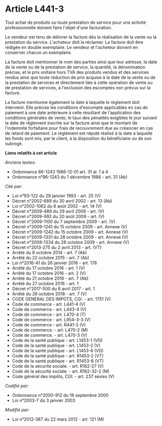 # Article L441-3

Tout achat de produits ou toute prestation de service pour une activité professionnelle doivent faire l'objet d'une
facturation.

Le vendeur est tenu de délivrer la facture dès la réalisation de la vente ou la prestation du service. L'acheteur doit la
réclamer. La facture doit être rédigée en double exemplaire. Le vendeur et l'acheteur doivent en conserver chacun un
exemplaire.

La facture doit mentionner le nom des parties ainsi que leur adresse, la date de la vente ou de la prestation de service, la
quantité, la dénomination précise, et le prix unitaire hors TVA des produits vendus et des services rendus ainsi que toute
réduction de prix acquise à la date de la vente ou de la prestation de services et directement liée à cette opération de
vente ou de prestation de services, à l'exclusion des escomptes non prévus sur la facture.

La facture mentionne également la date à laquelle le règlement doit intervenir. Elle précise les conditions d'escompte
applicables en cas de paiement à une date antérieure à celle résultant de l'application des conditions générales de vente, le
taux des pénalités exigibles le jour suivant la date de règlement inscrite sur la facture ainsi que le montant de l'indemnité
forfaitaire pour frais de recouvrement due au créancier en cas de retard de paiement. Le règlement est réputé réalisé à la
date à laquelle les fonds sont mis, par le client, à la disposition du bénéficiaire ou de son subrogé.

**Liens relatifs à cet article**

_Anciens textes_:

  - Ordonnance 86-1243 1986-12-01 art. 31 al. 1 à 4
  - Ordonnance n°86-1243 du 1 décembre 1986 - art. 31 (Ab)

_Cité par_:

  - Loi n°93-122 du 29 janvier 1993 - art. 25 (V)
  - Décret n°2002-689 du 30 avril 2002 - art. 13 (Ab)
  - Loi n°2002-1062 du 6 août 2002 - art. 14 (V)
  - Décret n°2009-489 du 29 avril 2009 - art. (V)
  - Décret n°2009-992 du 20 août 2009 - art. (V)
  - Décret n°2009-1100 du 7 septembre 2009 - art. (V)
  - Décret n°2009-1241 du 15 octobre 2009 - art. Annexe (V)
  - Décret n°2009-1242 du 15 octobre 2009 - art. Annexe (V)
  - Décret n°2009-1331  du 28 octobre 2009 - art. Annexe (V)
  - Décret n°2009-1334  du 28 octobre 2009 - art. Annexe (V)
  - Décret n°2013-275 du 2 avril 2013 - art. (VT)
  - Arrêté du 8 octobre 2014 - art. 7 (Ab)
  - Arrêté du 22 octobre 2015 - art. 7 (Ab)
  - Loi n°2016-41 du 26 janvier 2016 - art. 178
  - Arrêté du 17 octobre 2016 - art. 1 (V)
  - Arrêté du 17 octobre 2016 - art. 2 (V)
  - Arrêté du 21 octobre 2016 - art. 7 (Ab)
  - Arrêté du 27 octobre 2016 - art. 1
  - Décret n°2017-500 du 6 avril 2017 - art. 1
  - Arrêté du 26 octobre 2018 - art. 7 (V)
  - CODE GENERAL DES IMPOTS, CGI. - art. 1751 (V)
  - Code de commerce - art. L441-4 (V)
  - Code de commerce - art. L443-4 (V)
  - Code de commerce - art. L470-4 (T)
  - Code de commerce - art. L954-3-3 (V)
  - Code de commerce - art. R441-3 (V)
  - Code de commerce. - art. L470-2 (M)
  - Code de commerce. - art. L470-3 (V)
  - Code de la santé publique - art. L1453-1 (VD)
  - Code de la santé publique - art. L1453-2 (V)
  - Code de la santé publique - art. L1453-6 (VD)
  - Code de la santé publique - art. R1453-2 (VT)
  - Code de la santé publique - art. R1453-8 (VT)
  - Code de la sécurité sociale. - art. R162-27 (V)
  - Code de la sécurité sociale. - art. R162-32-2 (M)
  - Code général des impôts, CGI. - art. 237 sexies (V)

_Codifié par_:

  - Ordonnance n°2000-912 du 18 septembre 2000
  - Loi n°2003-7 du 3 janvier 2003

_Modifié par_:

  - Loi n°2012-387 du 22 mars 2012 - art. 121 (M)
